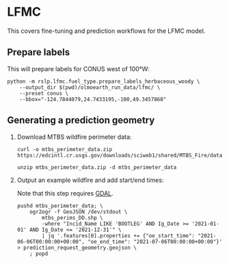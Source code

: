# LFMC

This covers fine-tuning and prediction workflows for the LFMC model.

## Prepare labels

This will prepare labels for CONUS west of 100°W:

```shell
python -m rslp.lfmc.fuel_type.prepare_labels_herbaceous_woody \
    --output_dir $(pwd)/olmoearth_run_data/lfmc/ \
    --preset conus \
    --bbox="-124.7844079,24.7433195,-100,49.3457868"
```

## Generating a prediction geometry

1. Download MTBS wildfire perimeter data:

    ```shell
    curl -o mtbs_perimeter_data.zip https://edcintl.cr.usgs.gov/downloads/sciweb1/shared/MTBS_Fire/data/composite_data/burned_area_extent_shapefile/mtbs_perimeter_data.zip
    ```

    ```shell
    unzip mtbs_perimeter_data.zip -d mtbs_perimeter_data
    ```

1. Output an example wildfire and add start/end times:

    Note that this step requires [GDAL](https://gdal.org/).

    ```shell
    pushd mtbs_perimeter_data; \
        ogr2ogr -f GeoJSON /dev/stdout \
            mtbs_perims_DD.shp \
            -where "Incid_Name LIKE 'BOOTLEG' AND Ig_Date >= '2021-01-01' AND Ig_Date <= '2021-12-31'" \
            | jq '.features[0].properties += {"oe_start_time": "2021-06-06T00:00:00+00:00", "oe_end_time": "2021-07-06T00:00:00+00:00"}' > prediction_request_geometry.geojson \
        ; popd
    ```
